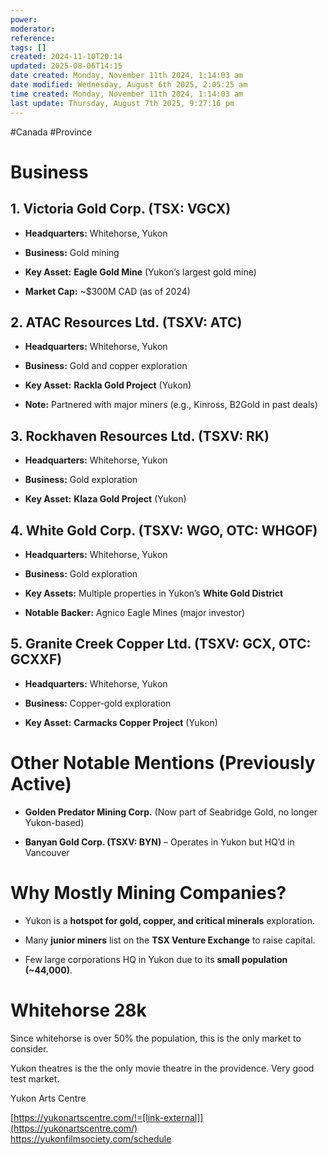 ```yaml
---
power: 
moderator: 
reference: 
tags: []
created: 2024-11-10T20:14
updated: 2025-08-06T14:15
date created: Monday, November 11th 2024, 1:14:03 am
date modified: Wednesday, August 6th 2025, 2:05:25 am
time created: Monday, November 11th 2024, 1:14:03 am
last update: Thursday, August 7th 2025, 9:27:16 pm
---
```

#Canada #Province 

# Business

## **1. Victoria Gold Corp. (TSX: VGCX)**

- **Headquarters:** Whitehorse, Yukon
    
- **Business:** Gold mining
    
- **Key Asset:** **Eagle Gold Mine** (Yukon’s largest gold mine)
    
- **Market Cap:** ~$300M CAD (as of 2024)
    

## **2. ATAC Resources Ltd. (TSXV: ATC)**

- **Headquarters:** Whitehorse, Yukon
    
- **Business:** Gold and copper exploration
    
- **Key Asset:** **Rackla Gold Project** (Yukon)
    
- **Note:** Partnered with major miners (e.g., Kinross, B2Gold in past deals)
    

## **3. Rockhaven Resources Ltd. (TSXV: RK)**

- **Headquarters:** Whitehorse, Yukon
    
- **Business:** Gold exploration
    
- **Key Asset:** **Klaza Gold Project** (Yukon)
    

## **4. White Gold Corp. (TSXV: WGO, OTC: WHGOF)**

- **Headquarters:** Whitehorse, Yukon
    
- **Business:** Gold exploration
    
- **Key Assets:** Multiple properties in Yukon’s **White Gold District**
    
- **Notable Backer:** Agnico Eagle Mines (major investor)
    

## **5. Granite Creek Copper Ltd. (TSXV: GCX, OTC: GCXXF)**

- **Headquarters:** Whitehorse, Yukon
    
- **Business:** Copper-gold exploration
    
- **Key Asset:** **Carmacks Copper Project** (Yukon)
    

# **Other Notable Mentions (Previously Active)**

- **Golden Predator Mining Corp.** (Now part of Seabridge Gold, no longer Yukon-based)
    
- **Banyan Gold Corp. (TSXV: BYN)** – Operates in Yukon but HQ’d in Vancouver
    

# **Why Mostly Mining Companies?**

- Yukon is a **hotspot for gold, copper, and critical minerals** exploration.
    
- Many **junior miners** list on the **TSX Venture Exchange** to raise capital.
    
- Few large corporations HQ in Yukon due to its **small population (~44,000)**.
# Whitehorse 28k

Since whitehorse is over 50% the population, this is the only market to consider.

Yukon theatres is the the only movie theatre in the providence. Very good test market.

Yukon Arts Centre

[https://yukonartscentre.com/!=[link-external]](https://yukonartscentre.com/)  
https://yukonfilmsociety.com/schedule